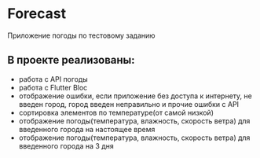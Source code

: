 # Forecast

Приложение погоды по тестовому заданию

## В проекте реализованы:

- работа с API погоды
- работа с Flutter Bloc
- отображение ошибки, если приложение без доступа к интернету, не введен город, город введен неправильно и прочие ошибки с API
- сортировка элементов по температуре(от самой низкой)
- отображение погоды(температура, влажность, скорость ветра) для введенного города на настоящее время
- отображение погоды(температура, влажность, скорость ветра) для введенного города на 3 дня
